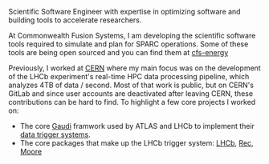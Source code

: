 Scientific Software Engineer with expertise in optimizing software and building tools to accelerate researchers.

At Commonwealth Fusion Systems, I am developing the scientific software tools required to simulate and plan for SPARC operations. Some of these tools are being open sourced and you can find them at [cfs-energy](https://github.com/cfs-energy/)

Previously, I worked at [CERN](https://github.com/CERN) where my main focus was on the development of the LHCb experiment's real-time HPC data processing pipeline, which analyzes 4TB of data / second.
Most of that work is public, but on CERN's GitLab and since user accounts are deactivated after leaving CERN, these contributions can be hard to find.
To highlight a few core projects I worked on: 
- The core [Gaudi](https://gitlab.cern.ch/gaudi/Gaudi/-/commits/master?author=Christoph%20Hasse) framwork used by ATLAS and LHCb to implement their [data trigger systems](https://en.wikipedia.org/wiki/Trigger_(particle_physics)).
- The core packages that make up the LHCb trigger system: [LHCb](https://gitlab.cern.ch/lhcb/LHCb/-/commits/master?author=Christoph+Hasse), [Rec](https://gitlab.cern.ch/lhcb/Rec/-/commits/master?author=Christoph%20Hasse), [Moore](https://gitlab.cern.ch/lhcb/Moore/-/commits/master?author=Christoph%20Hasse)
